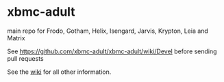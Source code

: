 xbmc-adult
==========

main repo for Frodo, Gotham, Helix, Isengard, Jarvis, Krypton, Leia and Matrix

See https://github.com/xbmc-adult/xbmc-adult/wiki/Devel before sending pull
requests

See the [wiki](https://github.com/xbmc-adult/xbmc-adult/wiki) for all other information.
